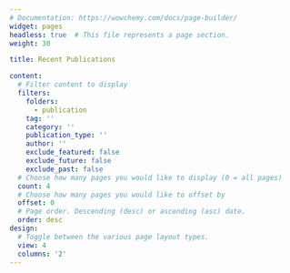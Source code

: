 ```yaml
---
# Documentation: https://wowchemy.com/docs/page-builder/
widget: pages
headless: true  # This file represents a page section.
weight: 30

title: Recent Publications

content:
  # Filter content to display
  filters:
    folders:
      - publication
    tag: ''
    category: ''
    publication_type: ''
    author: ''
    exclude_featured: false
    exclude_future: false
    exclude_past: false
  # Choose how many pages you would like to display (0 = all pages)
  count: 4
  # Choose how many pages you would like to offset by
  offset: 0
  # Page order. Descending (desc) or ascending (asc) date.
  order: desc
design:
  # Toggle between the various page layout types.
  view: 4
  columns: '2'
---
```

